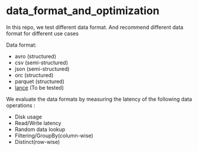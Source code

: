 # data_format_and_optimization

In this repo, we test different data format. And recommend different data format for different use cases


Data format: 
- avro (structured)
- csv (semi-structured)
- json (semi-structured)
- orc (structured)
- parquet (structured)
- [lance](https://github.com/eto-ai/lance) (To be tested)

We evaluate the data formats by measuring the latency of the following data operations :

- Disk usage
- Read/Write latency
- Random data lookup
- Filtering/GroupBy(column-wise)
- Distinct(row-wise)
